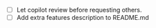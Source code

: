 - [ ] Let copilot review before requesting others.
- [ ] Add extra features description to README.md
